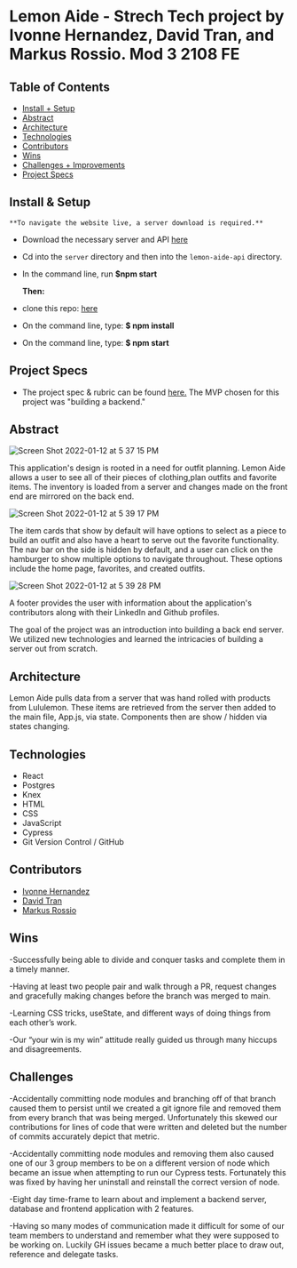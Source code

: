 # Lemon Aide - Strech Tech project by Ivonne Hernandez, David Tran, and Markus Rossio. Mod 3 2108 FE

## Table of Contents
  - [Install + Setup](#set-up)  
  - [Abstract](#abstract)
  - [Architecture](#architecture)
  - [Technologies](#technologies)
  - [Contributors](#contributors)
  - [Wins](#wins)
  - [Challenges + Improvements](#challenges-+-Improvements)
  - [Project Specs](#project-specs)

  ## Install & Setup
    **To navigate the website live, a server download is required.**
  - Download the necessary server and API [here](https://github.com/isleofyou/lemon-aide-api)
  - Cd into the `server` directory and then into the `lemon-aide-api` directory.
  - In the command line, run **$npm start**

    **Then:**
  - clone this repo: [here](https://github.com/isleofyou/lemon-aide)
   - On the command line, type: **$ npm install**
   - On the command line, type: **$ npm start**

   ## Project Specs
   - The project spec & rubric can be found [here.](https://frontend.turing.edu/projects/module-3/stretch.html) The MVP chosen for this project was "building a backend."

## Abstract

![Screen Shot 2022-01-12 at 5 37 15 PM](https://user-images.githubusercontent.com/60856601/149245083-87c2126b-65a7-4494-998e-0aa566575f1a.png)


  This application's design is rooted in a need for outfit planning. Lemon Aide allows a user to see all of their pieces of clothing,plan outfits and favorite items. The inventory is loaded from a server and changes made on the front end are mirrored on the back end. 

![Screen Shot 2022-01-12 at 5 39 17 PM](https://user-images.githubusercontent.com/60856601/149245349-77805417-42d3-4c52-b05c-4bc775242b46.png)

  The item cards that show by default will have options to select as a piece to build an outfit and also have a heart to serve out the favorite functionality. The nav bar on the side is hidden by default, and a user can click on the hamburger to show multiple options to navigate throughout. These options include the home page, favorites, and created outfits. 

![Screen Shot 2022-01-12 at 5 39 28 PM](https://user-images.githubusercontent.com/60856601/149245282-ecbea273-4128-49c7-8c7c-97b3d8b733ac.png)

  A footer provides the user with information about the application's contributors along with their LinkedIn and Github profiles.

  The goal of the project was an introduction into building a back end server. We utilized new technologies and learned the intricacies of building a server out from scratch. 

## Architecture
  Lemon Aide pulls data from a server that was hand rolled with products from Lululemon. These items are retrieved from the server then added to the main file, App.js, via state. Components then are show / hidden via states changing. 

## Technologies 
  - React
  - Postgres
  - Knex
  - HTML
  - CSS
  - JavaScript
  - Cypress
  - Git Version Control / GitHub

## Contributors
  - [Ivonne Hernandez](https://github.com/ivonne-hernandez)
  - [David Tran](https://github.com/isleofyou)
  - [Markus Rossio](https://github.com/Markus-Xavier)

## Wins

-Successfully being able to divide and conquer tasks and complete them in a timely manner.

-Having at least two people pair and walk through a PR, request changes and gracefully making changes before the branch was merged to main.

-Learning CSS tricks, useState, and different ways of doing things from each other’s work.

-Our “your win is my win” attitude really guided us through many hiccups and disagreements.

## Challenges

-Accidentally committing node modules and branching off of that branch caused them to persist until we created a git ignore file and removed them from every branch that was being merged. Unfortunately this skewed our contributions for lines of code that were written and deleted but the number of commits accurately depict that metric.

-Accidentally committing node modules and removing them also caused one of our 3 group members to be on a different version of node which became an issue when attempting to run our Cypress tests. Fortunately this was fixed by having her uninstall and reinstall the correct version of node.

-Eight day time-frame to learn about and implement a backend server, database and frontend application with 2 features.

-Having so many modes of communication made it difficult for some of our team members to understand and remember what they were supposed to be working on. Luckily GH issues became a much better place to draw out, reference and delegate tasks.
